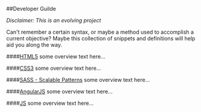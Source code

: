 ##Developer Guilde

_Disclaimer: This is an evolving project_

Can't remember a certain syntax, or maybe a method used to accomplish a current objective? Maybe this collection of snippets and definitions will help aid you along the way.

####[HTML5](https://github.com/nauerster/developer-guides/blob/master/code/HTML.md)
some overview text here...

####[CSS3](https://github.com/nauerster/developer-guides/blob/master/code/CSS3.md)
some overview text here...

####[SASS - Scalable Patterns](https://github.com/nauerster/developer-guides/blob/master/code/SSP.md)
some overview text here...

####[AngularJS](https://github.com/nauerster/developer-guides/blob/master/code/AngularJS.md)
some overview text here...

####[JS](https://github.com/nauerster/developer-guides/blob/master/code/JS.md)
some overview text here...


